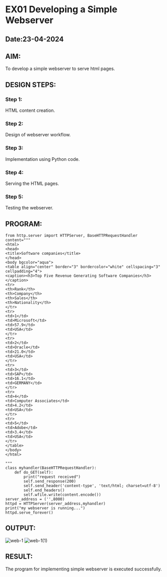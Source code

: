 # EX01 Developing a Simple Webserver
## Date:23-04-2024

## AIM:
To develop a simple webserver to serve html pages.

## DESIGN STEPS:
### Step 1: 
HTML content creation.

### Step 2:
Design of webserver workflow.

### Step 3:
Implementation using Python code.

### Step 4:
Serving the HTML pages.

### Step 5:
Testing the webserver.

## PROGRAM:
```
from http.server import HTTPServer, BaseHTTPRequestHandler
content="""
<html>
<head>
<title>Software companies</title>
</head>
<body bgcolor="aqua">
<table align="center" border="3" bordercolor="white" cellspacing="3" cellpadding="4">
<caption><h3>Top Five Revenue Generating Software Companies</h3></caption>
<tr>
<th>Rank</th>
<th>Company</th>
<th>Sales</th>
<th>Nationality</th>
</tr>
<tr>
<td>1</td>
<td>Microsoft</td>
<td>57.9</td>
<td>USA</td>
</tr>
<tr>
<td>2</td>
<td>Oracle</td>
<td>21.0</td>
<td>USA</td>
</tr>
<tr>
<td>3</td>
<td>SAP</td>
<td>16.1</td>
<td>GERMANY</td>
</tr>
<tr>
<td>4</td>
<td>Computer Associates</td>
<td>4.2</td>
<td>USA</td>
</tr>
<tr>
<td>5</td>
<td>Adobe</td>
<td>3.4</td>
<td>USA</td>
</tr>
</table>
</body>
</html>

"""
class myhandler(BaseHTTPRequestHandler):
    def do_GET(self):
        print("request received")
        self.send_response(200)
        self.send_header('content-type', 'text/html; charset=utf-8')
        self.end_headers()
        self.wfile.write(content.encode())
server_address = ('',8000)
httpd = HTTPServer(server_address,myhandler)
print("my webserver is running...")
httpd.serve_forever()
```


## OUTPUT:
![web-1](https://github.com/Rajkumar28072005/simplewebserver/assets/144980101/042a7c87-e3bd-4a88-a5f1-72e7dcedc765)
![web-1(1)](https://github.com/Rajkumar28072005/simplewebserver/assets/144980101/70edb3fe-cd06-4d52-8f9a-89715d6126e0)


## RESULT:
The program for implementing simple webserver is executed successfully.
